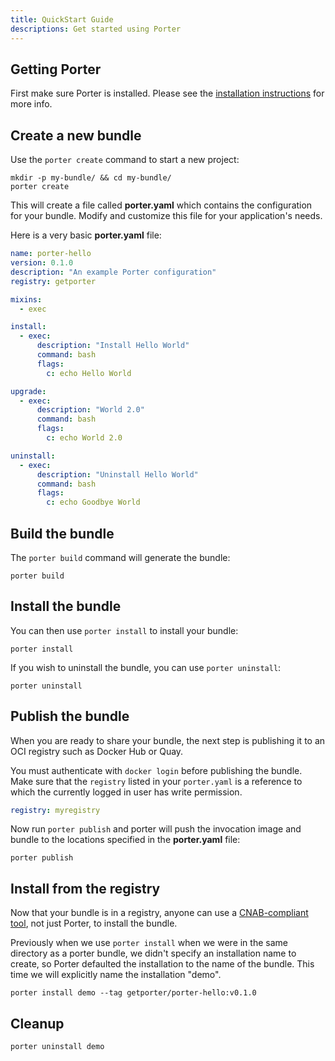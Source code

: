 ```yaml
---
title: QuickStart Guide
descriptions: Get started using Porter
---
```


## Getting Porter

First make sure Porter is installed.
Please see the [installation instructions](/install/) for more info.

## Create a new bundle
Use the `porter create` command to start a new project:

```
mkdir -p my-bundle/ && cd my-bundle/
porter create
```

This will create a file called **porter.yaml** which contains the configuration
for your bundle. Modify and customize this file for your application's needs.

Here is a very basic **porter.yaml** file:

```yaml
name: porter-hello
version: 0.1.0
description: "An example Porter configuration"
registry: getporter

mixins:
  - exec

install:
  - exec:
      description: "Install Hello World"
      command: bash
      flags:
        c: echo Hello World

upgrade:
  - exec:
      description: "World 2.0"
      command: bash
      flags:
        c: echo World 2.0

uninstall:
  - exec:
      description: "Uninstall Hello World"
      command: bash
      flags:
        c: echo Goodbye World
```

## Build the bundle

The `porter build` command will generate the bundle:

```
porter build
```

## Install the bundle

You can then use `porter install` to install your bundle:

```
porter install
```

If you wish to uninstall the bundle, you can use `porter uninstall`:

```
porter uninstall
```

## Publish the bundle

When you are ready to share your bundle, the next step is publishing it to an
OCI registry such as Docker Hub or Quay.

You must authenticate with `docker login` before publishing the bundle. Make
sure that the `registry` listed in your `porter.yaml` is a reference to which the
currently logged in user has write permission.

```yaml
registry: myregistry
```

Now run `porter publish` and porter will push the invocation image and bundle to
the locations specified in the **porter.yaml** file:

```
porter publish
```

## Install from the registry

Now that your bundle is in a registry, anyone can use a [CNAB-compliant
tool][tools], not just Porter, to install the bundle. 

Previously when we use
`porter install` when we were in the same directory as a porter bundle, we
didn't specify an installation name to create, so Porter defaulted the
installation to the name of the bundle. This time we will explicitly name the
installation "demo".

```
porter install demo --tag getporter/porter-hello:v0.1.0
```

[tools]: https://cnab.io/community-projects/#tools

## Cleanup

```
porter uninstall demo
```